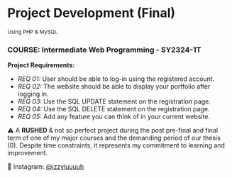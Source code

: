 # Project Development (Final)
<sup>Using PHP &amp; MySQL</sup>
### COURSE: Intermediate Web Programming - SY2324-1T

**Project Requirements:**
- *REQ 01:*  User should be able to log-in using the registered account.
- *REQ 02:*  The website should be able to display your portfolio after logging in.
- *REQ 03:*  Use the SQL UPDATE statement on the registration page.
- *REQ 04:*  Use the SQL DELETE statement on the registration page.
- *REQ 05:*  Add any feature you can think of in your current website.

⚠️ A **RUSHED** & not so perfect project during the post pre-final and final term of one of my major courses and the demanding period of our thesis (0). Despite time constraints, it represents my commitment to learning and improvement.

💙 Instagram: [@izzyluuuuh](https://www.instagram.com/izzyluuuuh/)

